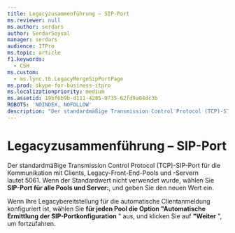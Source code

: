 ```yaml
---
title: Legacyzusammenführung – SIP-Port
ms.reviewer: null
ms.author: serdars
author: SerdarSoysal
manager: serdars
audience: ITPro
ms.topic: article
f1.keywords:
  - CSH
ms.custom:
  - ms.lync.tb.LegacyMergeSipPortPage
ms.prod: skype-for-business-itpro
ms.localizationpriority: medium
ms.assetid: 19bf6b9b-d111-4285-9735-62fd9a04dc3b
ROBOTS: 'NOINDEX, NOFOLLOW'
description: "Der standardmäßige Transmission Control Protocol (TCP)-SIP-Port für die Kommunikation mit Clients, Legacy-Front-End-Pools und -Servern lautet\_5061. Wenn der Standardwert nicht verwendet wurde, wählen Sie SIP-Port für alle Pools und Server:, und geben Sie den neuen Wert ein."
---
```


# <a name="legacy-merge-sip-port"></a>Legacyzusammenführung – SIP-Port
 
Der standardmäßige Transmission Control Protocol (TCP)-SIP-Port für die Kommunikation mit Clients, Legacy-Front-End-Pools und -Servern lautet 5061. Wenn der Standardwert nicht verwendet wurde, wählen Sie **SIP-Port für alle Pools und Server:**, und geben Sie den neuen Wert ein.
  
Wenn Ihre Legacybereitstellung für die automatische Clientanmeldung konfiguriert ist, wählen Sie **für jeden Pool die Option "Automatische Ermittlung der SIP-Portkonfiguration** " aus, und klicken Sie auf **"Weiter** ", um fortzufahren.
  

